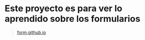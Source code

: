 # Este proyecto es para ver lo aprendido sobre los formularios

> [form.github.io]("https://larry1sf/form.github.io")
